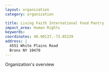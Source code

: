 ```yaml
---
layout: organization
category: organization

title: Living Faith International Food Pantry
impact_area: Human Rights
keywords: 
coordinates: 40.90137,-73.85239
address: |
  4551 White Plains Road
  Bronx NY 10470
---
```

Organization's overview
